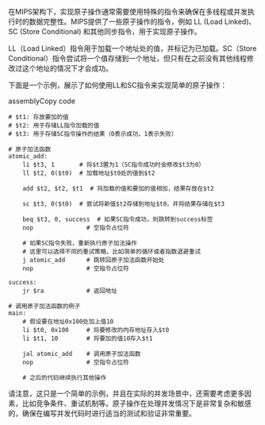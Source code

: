 在MIPS架构下，实现原子操作通常需要使用特殊的指令来确保在多线程或并发执行时的数据完整性。MIPS提供了一些原子操作的指令，例如 LL (Load Linked)、SC (Store Conditional) 和其他同步指令，用于实现原子操作。

LL（Load Linked）指令用于加载一个地址处的值，并标记为已加载。SC（Store Conditional）指令尝试将一个值存储到一个地址，但只有在之前没有其他线程修改过这个地址的情况下才会成功。

下面是一个示例，展示了如何使用LL和SC指令来实现简单的原子操作：

assemblyCopy code

```
# $t1: 存放要加的值
# $t2: 用于存储LL指令加载的值
# $t3: 用于存储SC指令操作的结果（0表示成功，1表示失败）

# 原子加法函数
atomic_add:
    li $t3, 1       # 将$t3置为1（SC指令成功时会修改$t3为0）
    ll $t2, 0($t0)  # 加载地址$t0处的值到$t2

    add $t2, $t2, $t1  # 将加载的值和要加的值相加，结果存放在$t2

    sc $t3, 0($t0)  # 尝试将新值$t2存储到地址$t0，并将结果存储在$t3

    beq $t3, 0, success  # 如果SC指令成功，则跳转到success标签
    nop               # 空指令占位符

    # 如果SC指令失败，重新执行原子加法操作
    # 这里可以选择不同的重试策略，比如简单的循环或者指数退避重试
    j atomic_add      # 跳转回原子加法函数开始处
    nop               # 空指令占位符

success:
    jr $ra            # 返回地址

# 调用原子加法函数的例子
main:
    # 假设要在地址0x100处加上值10
    li $t0, 0x100     # 将要修改的内存地址存入$t0
    li $t1, 10        # 将要加的值10存入$t1

    jal atomic_add    # 调用原子加法函数
    nop               # 空指令占位符

    # 之后的代码继续执行其他操作

```


请注意，这只是一个简单的示例，并且在实际的并发场景中，还需要考虑更多因素，比如竞争条件、重试机制等。原子操作在处理并发情况下是非常复杂和敏感的，确保在编写并发代码时进行适当的测试和验证非常重要。
